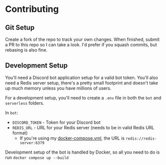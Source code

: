 # Contributing

## Git Setup

Create a fork of the repo to track your own changes. When finished, submit a PR to this repo so I can take a look.
I'd prefer if you squash commits, but rebasing is also fine.

## Development Setup

You'll need a Discord bot application setup for a valid bot token. You'll also need a Redis server setup, there's
a pretty small footprint and doesn't take up much memory unless you have millions of users.

For a development setup, you'll need to create a `.env` file in both the `bot` and `serverless` folders.

In `bot`:

 - `DISCORD_TOKEN` - Token for your Discord bot
 - `REDIS_URL` - URL for your Redis server (needs to be in valid Redis URL format)
   - If you're using my [docker-compose.yml](https://github.com/apwadkar/ex0bot/blob/master/docker-compose.yml), the URL is `redis://redis-server:6379`

Development setup of the bot is handled by Docker, so all you need to do is run `docker compose up --build`